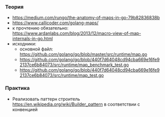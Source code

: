 ### Теория
- https://medium.com/rungo/the-anatomy-of-maps-in-go-79b82836838b
- https://www.callicoder.com/golang-maps/
- к прочтению обязательно:
  https://www.ardanlabs.com/blog/2013/12/macro-view-of-map-internals-in-go.html
- исходники:
    - основной файл: https://github.com/golang/go/blob/master/src/runtime/map.go
    - https://github.com/golang/go/blob/440f7d64048cd94cba669e16fe92137ce6b84073/src/runtime/map_benchmark_test.go
    - https://github.com/golang/go/blob/440f7d64048cd94cba669e16fe92137ce6b84073/src/runtime/map_test.go

### Практика
- Реализовать паттерн строитель https://en.wikipedia.org/wiki/Builder_pattern в соответствии с конвенцией